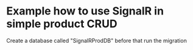 # Example how to use SignalR in simple product CRUD

Create a database called "SignalRProdDB" before that run the migration
